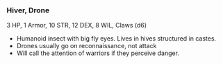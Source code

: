 ### Hiver, Drone

3 HP, 1 Armor, 10 STR, 12 DEX, 8 WIL, Claws (d6)

- Humanoid insect with big fly eyes. Lives in hives structured in castes.
- Drones usually go on reconnaissance, not attack
- Will call the attention of warriors if they perceive danger.

